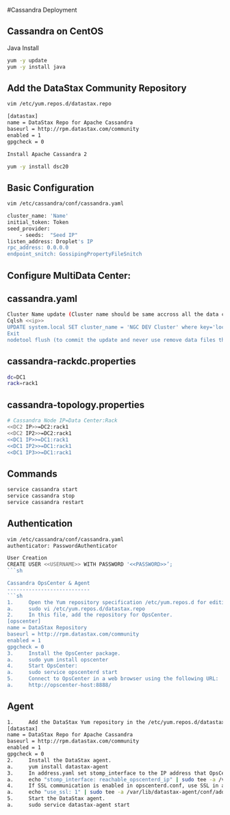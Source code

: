#Cassandra Deployment

Cassandra on CentOS
-------------------
Java Install
```sh
yum -y update
yum -y install java
```

Add the DataStax Community Repository
--------------------------------------
```sh
vim /etc/yum.repos.d/datastax.repo

[datastax]
name = DataStax Repo for Apache Cassandra
baseurl = http://rpm.datastax.com/community
enabled = 1
gpgcheck = 0

Install Apache Cassandra 2

yum -y install dsc20
```

Basic Configuration
-------------------
```sh
vim /etc/cassandra/conf/cassandra.yaml

cluster_name: 'Name'
initial_token: Token
seed_provider:
    - seeds:  "Seed IP"
listen_address: Droplet's IP
rpc_address: 0.0.0.0
endpoint_snitch: GossipingPropertyFileSnitch
```

Configure MultiData Center:
---------------------------
 
cassandra.yaml
--------------
```sh
Cluster Name update (Cluster name should be same accross all the data center otherwise application will connect to only one datacenter and if that is down apllication wont connect to other datacenter but if cluster name is same it will connect to all the datacanter.)
Cqlsh <<ip>>
UPDATE system.local SET cluster_name = 'NGC DEV Cluster' where key='local';
Exit
nodetool flush (to commit the update and never use remove data files that will messs the cqlsh)
```

cassandra-rackdc.properties
---------------------------
```sh
dc=DC1
rack=rack1
```
cassandra-topology.properties
-----------------------------
```sh
# Cassandra Node IP=Data Center:Rack
<<DC2 IP>>=DC2:rack1
<<DC2 IP2>>=DC2:rack1
<<DC1 IP>>=DC1:rack1
<<DC1 IP2>>=DC1:rack1
<<DC1 IP3>>=DC1:rack1
```

Commands
--------
```sh
service cassandra start
service cassandra stop
service cassandra restart
```

Authentication
--------------
```sh
vim /etc/cassandra/conf/cassandra.yaml
authenticator: PasswordAuthenticator

User Creation 
CREATE USER <<USERNAME>> WITH PASSWORD '<<PASSWORD>>’;
```sh

Cassandra OpsCenter & Agent
---------------------------
```sh
1.     Open the Yum repository specification /etc/yum.repos.d for editing. For example:
a.     sudo vi /etc/yum.repos.d/datastax.repo
2.     In this file, add the repository for OpsCenter.
[opscenter]
name = DataStax Repository
baseurl = http://rpm.datastax.com/community
enabled = 1
gpgcheck = 0
3.     Install the OpsCenter package.
a.     sudo yum install opscenter
4.     Start OpsCenter:
a.     sudo service opscenterd start
5.     Connect to OpsCenter in a web browser using the following URL:
a.     http://opscenter-host:8888/
```

Agent
-----
```sh
1.     Add the DataStax Yum repository in the /etc/yum.repos.d/datastax.repo file.
[datastax]
name = DataStax Repo for Apache Cassandra
baseurl = http://rpm.datastax.com/community
enabled = 1
gpgcheck = 0
2.     Install the DataStax agent.
a.     yum install datastax-agent
3.     In address.yaml set stomp_interface to the IP address that OpsCenter is using. You might have to create the file.
a.     echo "stomp_interface: reachable_opscenterd_ip" | sudo tee -a /var/lib/datastax-agent/conf/address.yaml
4.     If SSL communication is enabled in opscenterd.conf, use SSL in address.yaml.
a.     echo "use_ssl: 1" | sudo tee -a /var/lib/datastax-agent/conf/address.yaml
5.     Start the DataStax agent.
a.     sudo service datastax-agent start
```
